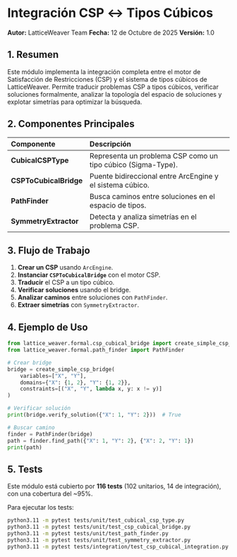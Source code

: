 # Integración CSP ↔ Tipos Cúbicos

**Autor:** LatticeWeaver Team
**Fecha:** 12 de Octubre de 2025
**Versión:** 1.0

## 1. Resumen

Este módulo implementa la integración completa entre el motor de Satisfacción de Restricciones (CSP) y el sistema de tipos cúbicos de LatticeWeaver. Permite traducir problemas CSP a tipos cúbicos, verificar soluciones formalmente, analizar la topología del espacio de soluciones y explotar simetrías para optimizar la búsqueda.

## 2. Componentes Principales

| Componente | Descripción |
|:---|:---|
| **CubicalCSPType** | Representa un problema CSP como un tipo cúbico (Sigma-Type). |
| **CSPToCubicalBridge** | Puente bidireccional entre ArcEngine y el sistema cúbico. |
| **PathFinder** | Busca caminos entre soluciones en el espacio de tipos. |
| **SymmetryExtractor** | Detecta y analiza simetrías en el problema CSP. |

## 3. Flujo de Trabajo

1. **Crear un CSP** usando `ArcEngine`.
2. **Instanciar `CSPToCubicalBridge`** con el motor CSP.
3. **Traducir** el CSP a un tipo cúbico.
4. **Verificar soluciones** usando el bridge.
5. **Analizar caminos** entre soluciones con `PathFinder`.
6. **Extraer simetrías** con `SymmetryExtractor`.

## 4. Ejemplo de Uso

```python
from lattice_weaver.formal.csp_cubical_bridge import create_simple_csp_bridge
from lattice_weaver.formal.path_finder import PathFinder

# Crear bridge
bridge = create_simple_csp_bridge(
    variables=["X", "Y"],
    domains={"X": {1, 2}, "Y": {1, 2}},
    constraints=[("X", "Y", lambda x, y: x != y)]
)

# Verificar solución
print(bridge.verify_solution({"X": 1, "Y": 2}))  # True

# Buscar camino
finder = PathFinder(bridge)
path = finder.find_path({"X": 1, "Y": 2}, {"X": 2, "Y": 1})
print(path)
```

## 5. Tests

Este módulo está cubierto por **116 tests** (102 unitarios, 14 de integración), con una cobertura del ~95%.

Para ejecutar los tests:

```bash
python3.11 -m pytest tests/unit/test_cubical_csp_type.py
python3.11 -m pytest tests/unit/test_csp_cubical_bridge.py
python3.11 -m pytest tests/unit/test_path_finder.py
python3.11 -m pytest tests/unit/test_symmetry_extractor.py
python3.11 -m pytest tests/integration/test_csp_cubical_integration.py
```

